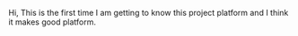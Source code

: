 Hi,
This is the first time I am getting to know this project platform and I think it makes good platform.
